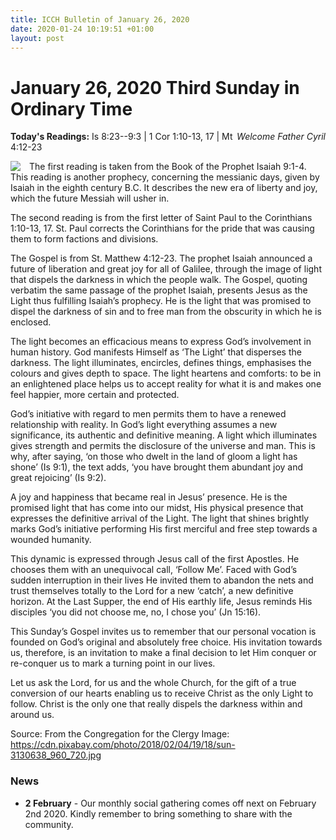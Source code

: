 ```yaml
---
title: ICCH Bulletin of January 26, 2020
date: 2020-01-24 10:19:51 +01:00
layout: post
---
```


# January 26, 2020 Third Sunday in Ordinary Time
<span style="float: right"><em>Welcome Father Cyril</em></span>
**Today's Readings:** Is 8:23--9:3 | 1 Cor 1:10-13, 17 | Mt 4:12-23


<img style="float: left; margin-right: 1em;" src="https://cdn.pixabay.com/photo/2018/02/04/19/18/sun-3130638_960_720.jpg">

The first reading is taken from the Book of the Prophet Isaiah 9:1-4. This reading is another prophecy, concerning the messianic days, given by Isaiah in the eighth century B.C. It describes the new era of liberty and joy, which the future Messiah will usher in.

The second reading is from the first letter of Saint Paul to the Corinthians 1:10-13, 17. St. Paul corrects the Corinthians for the pride that was causing them to form factions and divisions.

The Gospel is from St. Matthew 4:12-23. The prophet Isaiah announced a future of liberation and great joy for all of Galilee, through the image of light that dispels the darkness in which the people walk. The Gospel, quoting verbatim the same passage of the prophet Isaiah, presents Jesus as the Light thus fulfilling Isaiah’s prophecy. He is the light that was promised to dispel the darkness of sin and to free man from the obscurity in which he is enclosed.

The light becomes an efficacious means to express God’s involvement in human history. God manifests Himself as ‘The Light’ that disperses the darkness. The light illuminates, encircles, defines things, emphasises the colours and gives depth to space. The light heartens and comforts: to be in an enlightened place helps us to accept reality for what it is and makes one feel happier, more certain and protected.

God’s initiative with regard to men permits them to have a renewed relationship with reality. In God’s light everything assumes a new significance, its authentic and definitive meaning. A light which illuminates gives strength and permits the disclosure of the universe and man. This is why, after saying, ‘on those who dwelt in the land of gloom a light has shone’ (Is 9:1), the text adds, ‘you have brought them abundant joy and great rejoicing’ (Is 9:2).

A joy and happiness that became real in Jesus’ presence. He is the promised light that has come into our midst, His physical presence that expresses the definitive arrival of the Light. The light that shines brightly marks God’s initiative performing His first merciful and free step towards a wounded humanity.

This dynamic is expressed through Jesus call of the first Apostles. He chooses them with an unequivocal call, ‘Follow Me’. Faced with God’s sudden interruption in their lives He invited them to abandon the nets and trust themselves totally to the Lord for a new ‘catch’, a new definitive horizon. At the Last Supper, the end of His earthly life, Jesus reminds His disciples ‘you did not choose me, no, I chose you’ (Jn 15:16).

This Sunday’s Gospel invites us to remember that our personal vocation is founded on God’s original and absolutely free choice. His invitation towards us, therefore, is an invitation to make a final decision to let Him conquer or re-conquer us to mark a turning point in our lives.

Let us ask the Lord, for us and the whole Church, for the gift of a true conversion of our hearts enabling us to receive Christ as the only Light to follow. Christ is the only one that really dispels the darkness within and around us.

Source: From the Congregation for the Clergy
Image: https://cdn.pixabay.com/photo/2018/02/04/19/18/sun-3130638_960_720.jpg

### News 

* **2 February** - Our monthly social gathering comes off next on February 2nd 2020. Kindly remember to bring something to share with the community.
